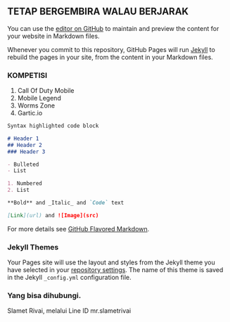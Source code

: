 ## TETAP BERGEMBIRA WALAU BERJARAK

You can use the [editor on GitHub](https://github.com/mr-slametrivai/mabardistancing/edit/master/index.md) to maintain and preview the content for your website in Markdown files.

Whenever you commit to this repository, GitHub Pages will run [Jekyll](https://jekyllrb.com/) to rebuild the pages in your site, from the content in your Markdown files.

### KOMPETISI

1. Call Of Duty Mobile
2. Mobile Legend
3. Worms Zone
4. Gartic.io



```markdown
Syntax highlighted code block

# Header 1
## Header 2
### Header 3

- Bulleted
- List

1. Numbered
2. List

**Bold** and _Italic_ and `Code` text

[Link](url) and ![Image](src)
```

For more details see [GitHub Flavored Markdown](https://guides.github.com/features/mastering-markdown/).

### Jekyll Themes

Your Pages site will use the layout and styles from the Jekyll theme you have selected in your [repository settings](https://github.com/mr-slametrivai/mabardistancing/settings). The name of this theme is saved in the Jekyll `_config.yml` configuration file.

### Yang bisa dihubungi.

Slamet Rivai, melalui Line ID mr.slametrivai
